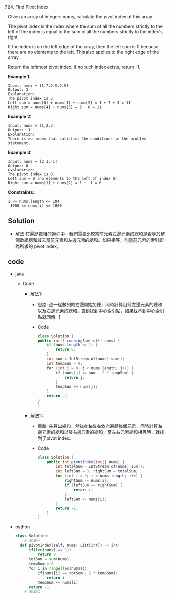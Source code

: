 724. Find Pivot Index

Given an array of integers nums, calculate the pivot index of this array.

The pivot index is the index where the sum of all the numbers strictly to the left of the index is equal to the sum of all the numbers strictly to the index's right.

If the index is on the left edge of the array, then the left sum is 0 because there are no elements to the left. This also applies to the right edge of the array.

Return the leftmost pivot index. If no such index exists, return -1.

<!-- **Note:**  -->

**Example 1:**

```
Input: nums = [1,7,3,6,5,6]
Output: 3
Explanation:
The pivot index is 3.
Left sum = nums[0] + nums[1] + nums[2] = 1 + 7 + 3 = 11
Right sum = nums[4] + nums[5] = 5 + 6 = 11
```

**Example 2:**

```
Input: nums = [1,2,3]
Output: -1
Explanation:
There is no index that satisfies the conditions in the problem statement.
```

**Example 3:**

```
Input: nums = [2,1,-1]
Output: 0
Explanation:
The pivot index is 0.
Left sum = 0 (no elements to the left of index 0)
Right sum = nums[1] + nums[2] = 1 + -1 = 0
```

**Constraints::**

```
1 <= nums.length <= 104
-1000 <= nums[i] <= 1000
```

## Solution

- 解法
在遍歷數組的過程中，我們需要比較當前元素左邊元素的總和是否等於整個數組總和減去當前元素和左邊元素的總和。如果相等，則當前元素的索引即為所求的 pivot index。



## code

- java
  - Code

    - 解法1:
      - 思路:
        逐一從數列的左邊開始加總，同時計算目前左邊元素的總和以及右邊元素的總和，直到找到中心索引點，如果找不到中心索引點就回傳 -1
      - Code

        ```java
        class Solution {
        public int[] runningSum(int[] nums) {
            if (nums.length == 1) {
                return 0;
            }
            int sum = IntStream.of(nums).sum();
            int tempSum = 0;
            for (int j = 0; j < nums.length; j++) {
                if (nums[j] == sum - 2 * tempSum) {
                    return j;
                }
                tempSum += nums[j];
            }
            return -1;
        }
        }
        ```

    - 解法2:
      - 思路:
        先算出總和，然後從左往右依次遍歷每個元素，同時計算左邊元素的總和以及右邊元素的總和，當左右元素總和相等時，就找到了pivot index。
      - Code

        ```java
        class Solution {
            public int pivotIndex(int[] nums) {
                int totalSum = IntStream.of(nums).sum();
                int leftSum = 0, rightSum = totalSum;
                for (int i = 0; i < nums.length; i++) {
                    rightSum -= nums[i];
                    if (leftSum == rightSum) {
                        return i;
                    }
                    leftSum += nums[i];
                }
                return -1;
            }
        }
        ```

- python

    ```py
    class Solution:
        # 解法一
      def pivotIndex(self, nums: List[int]) -> int:
          if(len(nums) == 1):
              return 0
          totSum = sum(nums)
          tempSum = 0
          for i in range(len(nums)):
              if(nums[i] == totSum - 2 * tempSum): 
                  return i
              tempSum += nums[i]
          return -1
        # 解法二
    ```
